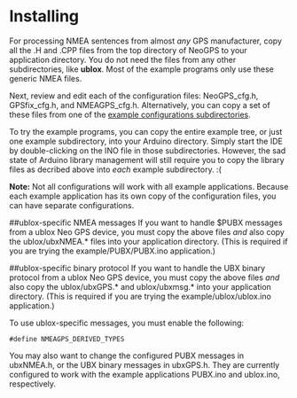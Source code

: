 Installing
==========
For processing NMEA sentences from almost _any_ GPS manufacturer, copy all the .H and .CPP files from the top directory of NeoGPS to your application directory.  You do not need the files from any other subdirectories, like **ublox**.  Most of the example programs only use these generic NMEA files.

Next, review and edit each of the configuration files: NeoGPS_cfg.h, GPSfix_cfg.h, and NMEAGPS_cfg.h.  Alternatively, you can copy a set of these files from one of the [example configurations subdirectories](../configs).

To try the example programs, you can copy the entire example tree, or just one example subdirectory, into your Arduino directory.  Simply start the IDE by double-clicking on the INO file in those subdirectories.  However, the sad state of Arduino library management will still require you to copy the library files as decribed above into *each* example subdirectory.  :(

**Note:**  Not all configurations will work with all example applications.  Because each example application has its own copy of the configuration files, you can have separate configurations.

##ublox-specific NMEA messages
If you want to handle $PUBX messages from a ublox Neo GPS device, you must copy the above files *and* also copy the ublox/ubxNMEA.* files into your application directory.  (This is required if you are trying the example/PUBX/PUBX.ino application.)

##ublox-specific binary protocol
If you want to handle the UBX binary protocol from a ublox Neo GPS device, you must copy the above files *and* also copy the ublox/ubxGPS.* and ublox/ubxmsg.* into your application directory.  (This is required if you are trying the example/ublox/ublox.ino application.)

To use ublox-specific messages, you must enable the following:
```
#define NMEAGPS_DERIVED_TYPES
```

You may also want to change the configured PUBX messages in ubxNMEA.h, or the UBX binary messages in ubxGPS.h.  They are currently configured to work with the example applications PUBX.ino and ublox.ino, respectively.

